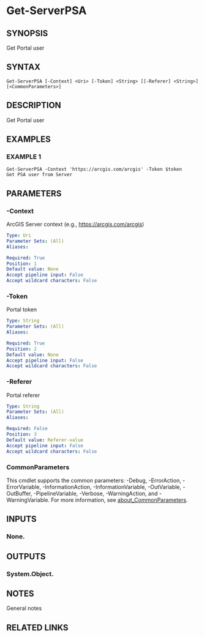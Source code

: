 # Get-ServerPSA

## SYNOPSIS
Get Portal user

## SYNTAX

```
Get-ServerPSA [-Context] <Uri> [-Token] <String> [[-Referer] <String>] [<CommonParameters>]
```

## DESCRIPTION
Get Portal user

## EXAMPLES

### EXAMPLE 1
```
Get-ServerPSA -Context 'https://arcgis.com/arcgis' -Token $token
Get PSA user from Server
```

## PARAMETERS

### -Context
ArcGIS Server context (e.g., https://arcgis.com/arcgis)

```yaml
Type: Uri
Parameter Sets: (All)
Aliases:

Required: True
Position: 1
Default value: None
Accept pipeline input: False
Accept wildcard characters: False
```

### -Token
Portal token

```yaml
Type: String
Parameter Sets: (All)
Aliases:

Required: True
Position: 2
Default value: None
Accept pipeline input: False
Accept wildcard characters: False
```

### -Referer
Portal referer

```yaml
Type: String
Parameter Sets: (All)
Aliases:

Required: False
Position: 3
Default value: Referer-value
Accept pipeline input: False
Accept wildcard characters: False
```

### CommonParameters
This cmdlet supports the common parameters: -Debug, -ErrorAction, -ErrorVariable, -InformationAction, -InformationVariable, -OutVariable, -OutBuffer, -PipelineVariable, -Verbose, -WarningAction, and -WarningVariable. For more information, see [about_CommonParameters](http://go.microsoft.com/fwlink/?LinkID=113216).

## INPUTS

### None.
## OUTPUTS

### System.Object.
## NOTES
General notes

## RELATED LINKS

